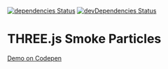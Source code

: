 [![dependencies Status](https://david-dm.org/marcobiedermann/playground/status.svg?path=three.js/smoke-particles)](https://david-dm.org/marcobiedermann/playground?path=three.js/smoke-particles) [![devDependencies Status](https://david-dm.org/marcobiedermann/playground/dev-status.svg?path=three.js/smoke-particles)](https://david-dm.org/marcobiedermann/playground?path=three.js/smoke-particles&type=dev)

# THREE.js Smoke Particles

[Demo on Codepen](http://codepen.io/marcobiedermann/pen/jympXQ)
